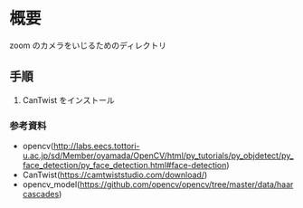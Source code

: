 # 概要

zoom のカメラをいじるためのディレクトリ

## 手順

1. CanTwist をインストール

### 参考資料

- opencv(http://labs.eecs.tottori-u.ac.jp/sd/Member/oyamada/OpenCV/html/py_tutorials/py_objdetect/py_face_detection/py_face_detection.html#face-detection)
- CanTwist(https://camtwiststudio.com/download/)
- opencv_model(https://github.com/opencv/opencv/tree/master/data/haarcascades)
